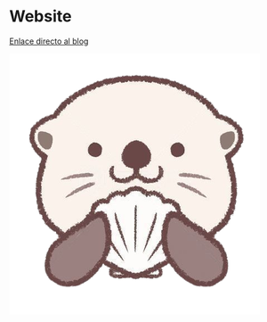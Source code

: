 # Website

[Enlace directo al blog](https://ottershell.vercel.app/)

![logo](/static/img/docusaurus.png)
